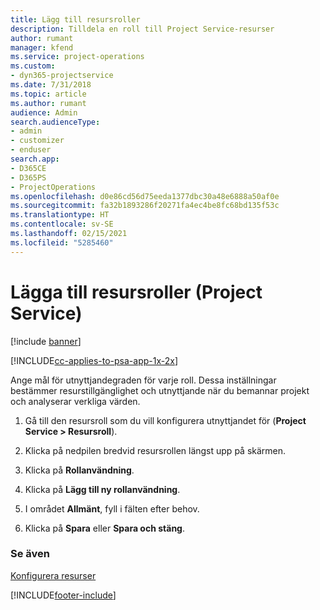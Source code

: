 ```yaml
---
title: Lägg till resursroller
description: Tilldela en roll till Project Service-resurser
author: rumant
manager: kfend
ms.service: project-operations
ms.custom:
- dyn365-projectservice
ms.date: 7/31/2018
ms.topic: article
ms.author: rumant
audience: Admin
search.audienceType:
- admin
- customizer
- enduser
search.app:
- D365CE
- D365PS
- ProjectOperations
ms.openlocfilehash: d0e86cd56d75eeda1377dbc30a48e6888a50af0e
ms.sourcegitcommit: fa32b1893286f20271fa4ec4be8fc68bd135f53c
ms.translationtype: HT
ms.contentlocale: sv-SE
ms.lasthandoff: 02/15/2021
ms.locfileid: "5285460"
---
```

# <a name="add-resource-roles-project-service"></a>Lägga till resursroller (Project Service)

[!include [banner](../includes/psa-now-project-operations.md)]

[!INCLUDE[cc-applies-to-psa-app-1x-2x](../includes/cc-applies-to-psa-app-1x-2x.md)]

Ange mål för utnyttjandegraden för varje roll. Dessa inställningar bestämmer resurstillgänglighet och utnyttjande när du bemannar projekt och analyserar verkliga värden.  
  
1.  Gå till den resursroll som du vill konfigurera utnyttjandet för (**Project Service > Resursroll**).  
  
2.  Klicka på nedpilen bredvid resursrollen längst upp på skärmen.  
  
3.  Klicka på **Rollanvändning**.  
  
4.  Klicka på **Lägg till ny rollanvändning**.  
  
5.  I området **Allmänt**, fyll i fälten efter behov.  
  
6.  Klicka på **Spara** eller **Spara och stäng**.  
  
### <a name="see-also"></a>Se även  
 [Konfigurera resurser](../psa/set-up-resources.md)


[!INCLUDE[footer-include](../includes/footer-banner.md)]